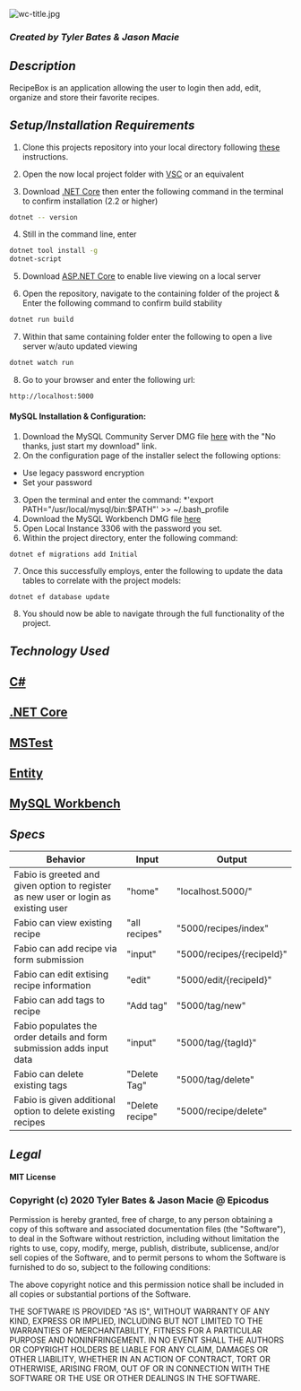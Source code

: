 ![wc-title.jpg](https://i.ibb.co/K5zq0hR/recipe-box-Logo.png)

### _Created by Tyler Bates & Jason Macie_

## _Description_

RecipeBox is an application allowing the user to login then add, edit, organize and store their favorite recipes.


## _Setup/Installation Requirements_ 

1. Clone this projects repository into your local directory following [these](https://www.linode.com/docs/development/version-control/how-to-install-git-and-clone-a-github-repository/) instructions.

2. Open the now local project folder with [VSC](https://code.visualstudio.com/Download) or an equivalent

3. Download [.NET Core](https://docs.microsoft.com/en-us/dotnet/core/install/runtime?pivots=os-windows) then enter the following command in the terminal to confirm installation (2.2 or higher)
```sh
dotnet -- version
``` 
4. Still in the command line, enter
```sh
dotnet tool install -g 
dotnet-script
```
5. Download [ASP.NET Core](https://dotnet.microsoft.com/download) to enable live viewing on a local server

6. Open the repository, navigate to the containing folder of the project & Enter the following command to confirm build stability 

```sh
dotnet run build 
```

7. Within that same containing folder enter the following to open a live server w/auto updated viewing
```sh
dotnet watch run
``` 
8. Go to your browser and enter the following url:

```sh
http://localhost:5000
```
#### MySQL Installation & Configuration:
1. Download the MySQL Community Server DMG file [here](https://dev.mysql.com/downloads/file/?id=484914) with the "No thanks, just start my download" link.
2. On the configuration page of the installer select the following options:
* Use legacy password encryption
* Set your password
3. Open the terminal and enter the command:
*'export PATH="/usr/local/mysql/bin:$PATH"' >> ~/.bash_profile
4. Download the MySQL Workbench DMG file [here](https://dev.mysql.com/downloads/file/?id=484391)
5. Open Local Instance 3306 with the password you set.
6. Within the project directory, enter the following command:
```
dotnet ef migrations add Initial
```

7. Once this successfully employs, enter the following to update the data tables to correlate with the project models:
```
dotnet ef database update
```
8. You should now be able to navigate through the full functionality of the project.

## _Technology Used_

## <a href="https://en.wikipedia.org/wiki/C_Sharp_%28programming_language%29">C#</a>
## <a href="https://en.wikipedia.org/wiki/.NET_Core">.NET Core</a>
## <a href="https://en.wikipedia.org/wiki/Visual_Studio_Unit_Testing_Framework">MSTest</a>
## <a href="https://docs.microsoft.com/en-us/dotnet/framework/data/adonet/ef/language-reference/entity-sql-language">Entity</a>
## <a href="https://www.mysql.com/products/workbench/">MySQL Workbench</a>

## _Specs_

|Behavior|Input|Output|
|-----|-----|-----|
|Fabio is greeted and given option to register as new user or login as existing user|"home"|"localhost.5000/"|
|Fabio can view existing recipe|"all recipes"|"5000/recipes/index"|
|Fabio can add recipe via form submission |"input"|"5000/recipes/{recipeId}"|
|Fabio can edit extising recipe information|"edit"|"5000/edit/{recipeId}"|
|Fabio can add tags to recipe|"Add tag"|"5000/tag/new"|
|Fabio populates the order details and form submission adds input data|"input"|"5000/tag/{tagId}"|
|Fabio can delete existing tags|"Delete Tag"|"5000/tag/delete"|
|Fabio is given additional option to delete existing recipes|"Delete recipe"|"5000/recipe/delete"|

## _Legal_

#### MIT License

### Copyright (c) 2020 Tyler Bates & Jason Macie @ Epicodus

Permission is hereby granted, free of charge, to any person obtaining a copy
of this software and associated documentation files (the "Software"), to deal
in the Software without restriction, including without limitation the rights
to use, copy, modify, merge, publish, distribute, sublicense, and/or sell
copies of the Software, and to permit persons to whom the Software is
furnished to do so, subject to the following conditions:

The above copyright notice and this permission notice shall be included in all
copies or substantial portions of the Software.

THE SOFTWARE IS PROVIDED "AS IS", WITHOUT WARRANTY OF ANY KIND, EXPRESS OR
IMPLIED, INCLUDING BUT NOT LIMITED TO THE WARRANTIES OF MERCHANTABILITY,
FITNESS FOR A PARTICULAR PURPOSE AND NONINFRINGEMENT. IN NO EVENT SHALL THE
AUTHORS OR COPYRIGHT HOLDERS BE LIABLE FOR ANY CLAIM, DAMAGES OR OTHER
LIABILITY, WHETHER IN AN ACTION OF CONTRACT, TORT OR OTHERWISE, ARISING FROM,
OUT OF OR IN CONNECTION WITH THE SOFTWARE OR THE USE OR OTHER DEALINGS IN THE
SOFTWARE.